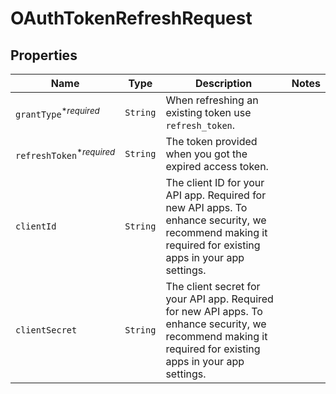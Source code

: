 

# OAuthTokenRefreshRequest



## Properties

| Name | Type | Description | Notes |
|------------ | ------------- | ------------- | -------------|
| `grantType`<sup>*_required_</sup> | ```String``` |  When refreshing an existing token use `refresh_token`.  |  |
| `refreshToken`<sup>*_required_</sup> | ```String``` |  The token provided when you got the expired access token.  |  |
| `clientId` | ```String``` |  The client ID for your API app. Required for new API apps. To enhance security, we recommend making it required for existing apps in your app settings.  |  |
| `clientSecret` | ```String``` |  The client secret for your API app. Required for new API apps. To enhance security, we recommend making it required for existing apps in your app settings.  |  |



